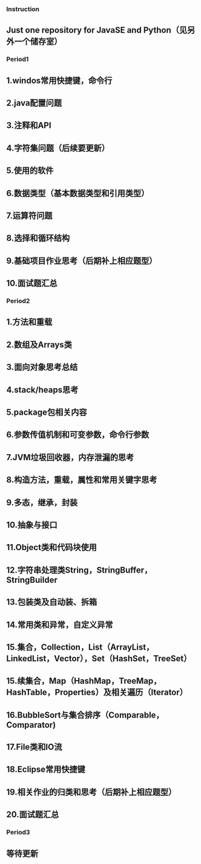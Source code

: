 ### Instruction
## Just one repository for JavaSE and Python（见另外一个储存室）
### Period1
## 1.windos常用快捷键，命令行
## 2.java配置问题
## 3.注释和API
## 4.字符集问题（后续要更新）
## 5.使用的软件
## 6.数据类型（基本数据类型和引用类型）
## 7.运算符问题
## 8.选择和循环结构
## 9.基础项目作业思考（后期补上相应题型）
## 10.面试题汇总
### Period2
## 1.方法和重载
## 2.数组及Arrays类
## 3.面向对象思考总结
## 4.stack/heaps思考
## 5.package包相关内容
## 6.参数传值机制和可变参数，命令行参数
## 7.JVM垃圾回收器，内存泄漏的思考
## 8.构造方法，重载，属性和常用关键字思考
## 9.多态，继承，封装
## 10.抽象与接口
## 11.Object类和代码块使用
## 12.字符串处理类String，StringBuffer，StringBuilder
## 13.包装类及自动装、拆箱
## 14.常用类和异常，自定义异常
## 15.集合，Collection，List（ArrayList，LinkedList，Vector），Set（HashSet，TreeSet）
## 15.续集合，Map（HashMap，TreeMap，HashTable，Properties）及相关遍历（Iterator）
## 16.BubbleSort与集合排序（Comparable，Comparator)
## 17.File类和IO流
## 18.Eclipse常用快捷键
## 19.相关作业的归类和思考（后期补上相应题型）
## 20.面试题汇总
### Period3
## 等待更新
